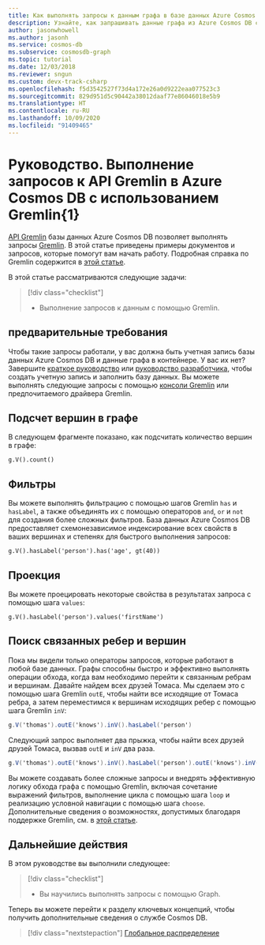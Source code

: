 ```yaml
---
title: Как выполнять запросы к данным графа в базе данных Azure Cosmos DB
description: Узнайте, как запрашивать данные графа из Azure Cosmos DB с помощью запросов Gremlin
author: jasonwhowell
ms.author: jasonh
ms.service: cosmos-db
ms.subservice: cosmosdb-graph
ms.topic: tutorial
ms.date: 12/03/2018
ms.reviewer: sngun
ms.custom: devx-track-csharp
ms.openlocfilehash: f5d3542527f73d4a172e26a0d9222eaa077523c3
ms.sourcegitcommit: 829d951d5c90442a38012daaf77e86046018e5b9
ms.translationtype: HT
ms.contentlocale: ru-RU
ms.lasthandoff: 10/09/2020
ms.locfileid: "91409465"
---
```

# <a name="tutorial-query-azure-cosmos-db-gremlin-api-by-using-gremlin"></a>Руководство. Выполнение запросов к API Gremlin в Azure Cosmos DB с использованием Gremlin{1}

[API Gremlin](graph-introduction.md) базы данных Azure Cosmos DB позволяет выполнять запросы [Gremlin](https://github.com/tinkerpop/gremlin/wiki). В этой статье приведены примеры документов и запросов, которые помогут вам начать работу. Подробная справка по Gremlin содержится в [этой статье](gremlin-support.md).

В этой статье рассматриваются следующие задачи: 

> [!div class="checklist"]
> * Выполнение запросов к данным с помощью Gremlin.

## <a name="prerequisites"></a>предварительные требования

Чтобы такие запросы работали, у вас должна быть учетная запись базы данных Azure Cosmos DB и данные графа в контейнере. У вас их нет? Завершите [краткое руководство](create-graph-dotnet.md) или [руководство разработчика](tutorial-query-graph.md), чтобы создать учетную запись и заполнить базу данных. Вы можете выполнять следующие запросы с помощью [консоли Gremlin](https://tinkerpop.apache.org/docs/current/reference/#gremlin-console) или предпочитаемого драйвера Gremlin.

## <a name="count-vertices-in-the-graph"></a>Подсчет вершин в графе

В следующем фрагменте показано, как подсчитать количество вершин в графе:

```
g.V().count()
```

## <a name="filters"></a>Фильтры

Вы можете выполнять фильтрацию с помощью шагов Gremlin `has` и `hasLabel`, а также объединять их с помощью операторов `and`, `or` и `not` для создания более сложных фильтров. База данных Azure Cosmos DB предоставляет схемонезависимое индексирование всех свойств в ваших вершинах и степенях для быстрого выполнения запросов:

```
g.V().hasLabel('person').has('age', gt(40))
```

## <a name="projection"></a>Проекция

Вы можете проецировать некоторые свойства в результатах запроса с помощью шага `values`:

```
g.V().hasLabel('person').values('firstName')
```

## <a name="find-related-edges-and-vertices"></a>Поиск связанных ребер и вершин

Пока мы видели только операторы запросов, которые работают в любой базе данных. Графы способны быстро и эффективно выполнять операции обхода, когда вам необходимо перейти к связанным ребрам и вершинам. Давайте найдем всех друзей Томаса. Мы сделаем это с помощью шага Gremlin `outE`, чтобы найти все исходящие от Томаса ребра, а затем переместимся к вершинам исходящих ребер с помощью шага Gremlin `inV`:

```cs
g.V('thomas').outE('knows').inV().hasLabel('person')
```

Следующий запрос выполняет два прыжка, чтобы найти всех друзей друзей Томаса, вызвав `outE` и `inV` два раза. 

```cs
g.V('thomas').outE('knows').inV().hasLabel('person').outE('knows').inV().hasLabel('person')
```

Вы можете создавать более сложные запросы и внедрять эффективную логику обхода графа с помощью Gremlin, включая сочетание выражений фильтров, выполнение цикла с помощью шага `loop` и реализацию условной навигации с помощью шага `choose`. Дополнительные сведения о возможностях, допустимых благодаря поддержке Gremlin, см. в [этой статье](gremlin-support.md).

## <a name="next-steps"></a>Дальнейшие действия

В этом руководстве вы выполнили следующее:

> [!div class="checklist"]
> * Вы научились выполнять запросы с помощью Graph. 

Теперь вы можете перейти к разделу ключевых концепций, чтобы получить дополнительные сведения о службе Cosmos DB.

> [!div class="nextstepaction"]
> [Глобальное распределение](distribute-data-globally.md) 


